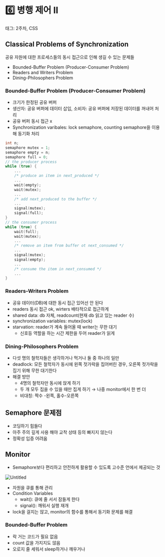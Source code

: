 # 6️⃣ 병행 제어 Ⅱ

태그: 2주차, CSS

## Classical Problems of Synchronization

공유 자원에 대한 프로세스들의 동시 접근으로 인해 생길 수 있는 문제들

- Bounded-Buffer Problem (Producer-Consumer Problem)
- Readers and Writers Problem
- Dining-Philosophers Problem

### Bounded-Buffer Problem (Producer-Consumer Problem)

- 크기가 한정된 공유 버퍼
- 생산자: 공유 버퍼에 데이터 삽입, 소비자: 공유 버퍼에 저장된 데이터를 꺼내어 처리
- 공유 버퍼 동시 접근 x
- Synchronization varibales: lock semaphore, counting semaphore을 이용해 동기화 처리

```cpp
int n;
semaphore mutex = 1;
semaphore empty = n;
semaphore full = 0;
// the producer process
while (true) {
	...
	/* produce an item in next_produced */
	...
	wait(empty);
	wait(mutex);
	...
	/* add next_produced to the buffer */
	...
	signal(mutex);
	signal(full);
}
// the consumer process
while (true) {
	wait(full);
	wait(mutex);
	...
	/* remove an item from buffer ot next_consumed */
	...
	signal(mutex);
	signal(empty);
	...
	/* consume the item in next_consumed */
	...
}
```

### Readers-Writers Problem

- 공유 데이터(DB)에 대한 동시 접근 있어선 안 된다
- readers 동시 접근 ok, wirters 배타적으로 접근하게
- shared data: db 자체, readcount(현재 db 읽고 있는 reader 수)
- synchronization variables: mutex(lock)
- starvation: reader가 계속 들어올 때 writer는 무한 대기
    - 신호등 역할을 하는 시간 제한을 두어 reader가 읽게

### Dining-Philosophers Problem

- 다섯 명의 철학자들은 생각하거나 먹거나 둘 중 하나의 일만
- deadlock: 모든 철학자가 동시에 왼쪽 젓가락을 집어버린 경우,
오른쪽 젓가락을 집기 위해 무한 대기한다
- 해결 방안
    - 4명의 철학자만 동시에 앉게 하기
    - 두 개 모두 집을 수 있을 때만 집게 하기 → 나중 monitor에서 한 번 더
    - 비대칭: 짝수 -왼쪽, 홀수-오른쪽
    

## Semaphore 문제점

- 코딩하기 힘들다
- 아주 주의 깊게 사용 해야 교착 상태 등의 빠지지 않는다
- 정확성 입증 어려움

## Monitor

- Semaphore보다 편리하고 안전하게 활용할 수 있도록 고수준 언에서 제공되는 것

![Untitled](https://github.com/SSAFY-CSStudy/OS/assets/79007826/995cd586-f0ea-4a8b-b455-c676dca047f1)

- 자원을 큐를 통해 관리
- Condition Variables
    - wait(): 큐에 줄 서서 잠들게 한다
    - signal(): 깨워서 실행 재개
- lock을 걸지는 않고, monitor의 함수를 통해서 동기화 문제를 해결

### Bounded-Buffer Problem

- 락 거는 코드가 필요 없음
- count 값을 가지지도 않음
- 오로지 줄 세워서 sleep하거나 깨우거나
